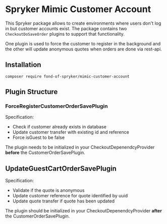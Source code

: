 # Spryker Mimic Customer Account

This Spryker package allows to create environments where users don't log in but customer accounts exist.
The package contains two `CheckoutDoSaveOrder` plugins to support that functionality.

One plugin is used to force the customer to register in the background and the other will update anonymous quotes when orders are done via rest-api.

## Installation

```
composer require fond-of-spryker/mimic-customer-account
```

## Plugin Structure

### ForceRegisterCustomerOrderSavePlugin
Specification:
* Check if customer already exists in database
* Update customer transfer with existing id and reference
* Force isGuest to be false

The plugin needs to be initialized in your CheckoutDepenendcyProvider **before** the CustomerOrderSavePlugin.

## UpdateGuestCartOrderSavePlugin
Specification:
* Validate if the quote is anonymous
* Update customer reference for quote identified by uuid
* Update quote transfer if quote has been updated

The plugin should be initialized in your CheckoutDepenendcyProvider **after** the CustomerOrderSavePlugin.
